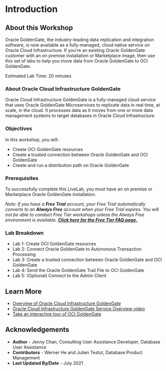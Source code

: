 # Introduction

## About this Workshop

Oracle GoldenGate, the industry-leading data replication and integration software, is now available as a fully-managed, cloud native service on Oracle Cloud Infrastructure. If you're an existing Oracle GoldenGate customer with an on premise installation or Marketplace image, then use this set of labs to help you move data from Oracle GoldenGate to OCI GoldenGate.

Estimated Lab Time: 20 minutes

### About Oracle Cloud Infrastructure GoldenGate

Oracle Cloud Infrastructure GoldenGate is a fully-managed cloud service that uses Oracle GoldenGate Microservices to replicate data in real time, at scale, in the cloud. It processes data as it moves from one or more data management systems to target databases in Oracle Cloud Infrastructure.

### Objectives

In this workshop, you will:
* Create OCI GoldenGate resources
* Create a trusted connection between Oracle GoldenGate and OCI GoldenGate
* Create and run a distribution path on Oracle GoldenGate

### Prerequisites

To successfully complete this LiveLab, you must have an on premise or Marketplace Oracle GoldenGate installation.

*Note: If you have a **Free Trial** account, your Free Trial automatically converts to an **Always Free** account when your Free Trial expires. You will not be able to conduct Free Tier workshops unless the Always Free environment is available. **[Click here for the Free Tier FAQ page.](https://www.oracle.com/cloud/free/faq.html)***

### Lab Breakdown

* Lab 1: Create OCI GoldenGate resources
* Lab 2: Connect Oracle GoldenGate to Autononous Transaction Processing
* Lab 3: Create a trusted connection between Oracle GoldenGate and OCI GoldenGate
* Lab 4: Send the Oracle GoldenGate Trail File to OCI GoldenGate
* Lab 5: (Optional) Connect to the Admin Client

## Learn More

* [Overview of Oracle Cloud Infrastructure GoldenGate](https://docs.oracle.com/cloud/paas/goldengate-service/using/overview-goldengate.html)
* [Oracle Cloud Infrastructure GoldenGate Service Overview video](https://apexapps.oracle.com/pls/apex/f?p=44785:112:0::::P112_CONTENT_ID:29278)
* [Take an interactive tour of OCI GoldenGate](https://apexapps.oracle.com/pls/apex/f?p=44785:112:0::::P112_CONTENT_ID:29986)

## Acknowledgements
* **Author** - Jenny Chan, Consulting User Assistance Developer, Database User Assistance
* **Contributors** -  Werner He and Julien Testut, Database Product Management
* **Last Updated By/Date** - July 2021

